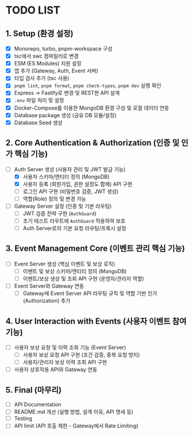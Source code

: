 # TODO LIST

## 1. Setup (환경 설정)

- [x] Monorepo, turbo, pnpm-workspace 구성
- [x] tsc에서 swc 컴파일러로 변경
- [x] ESM (ES Modules) 지원 설정
- [x] 앱 추가 (Gateway, Auth, Event 서버)
- [x] 타입 검사 추가 (tsc 사용)
- [x] `pnpm lint`, `pnpm format`, `pnpm check-types`, `pnpm dev` 실행 확인
- [x] Express -> Fastify로 변경 및 REST한 API 설계
- [x] `.env` 파일 처리 및 설정
- [x] Docker-Compose를 이용한 MongoDB 환경 구성 및 로컬 데이터 연동
- [x] Database package 생성 (공유 DB 모듈/설정)
- [x] Database Seed 생성

## 2. Core Authentication & Authorization (인증 및 인가 핵심 기능)

- [ ] Auth Server 생성 (사용자 관리 및 JWT 발급 기능)
  - [x] 사용자 스키마/엔티티 정의 (MongoDB)
  - [x] 사용자 등록 (회원가입, 권한 설정도 함께) API 구현
  - [ ] 로그인 API 구현 (비밀번호 검증, JWT 생성)
  - [ ] 역할(Role) 정의 및 변경 가능
- [ ] Gateway Server 설정 (인증 및 기본 라우팅)
  - [ ] JWT 검증 전략 구현 (`AuthGuard`)
  - [ ] 초기 테스트 라우트에 `AuthGuard` 적용하여 보호
  - [ ] Auth Server로의 기본 요청 라우팅/프록시 설정

## 3. Event Management Core (이벤트 관리 핵심 기능)

- [ ] Event Server 생성 (핵심 이벤트 및 보상 로직)
  - [ ] 이벤트 및 보상 스키마/엔티티 정의 (MongoDB)
  - [ ] 이벤트/보상 생성 및 조회 API 구현 (운영자/관리자 역할)
- [ ] Event Server와 Gateway 연동
  - [ ] Gateway에 Event Server API 라우팅 규칙 및 역할 기반 인가(Authorization) 추가

## 4. User Interaction with Events (사용자 이벤트 참여 기능)

- [ ] 사용자 보상 요청 및 이력 조회 기능 (Event Server)
  - [ ] 사용자 보상 요청 API 구현 (조건 검증, 중복 요청 방지)
  - [ ] 사용자/관리자 보상 이력 조회 API 구현
- [ ] 사용자 상호작용 API와 Gateway 연동

## 5. Final (마무리)

- [ ] API Documentation
- [ ] README.md 개선 (실행 방법, 설계 이유, API 명세 등)
- [ ] Testing
- [ ] API limit (API 호출 제한 - Gateway에서 Rate Limiting)

